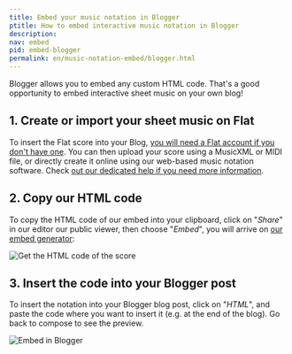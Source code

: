 ```yaml
---
title: Embed your music notation in Blogger
ptitle: How to embed interactive music notation in Blogger
description: 
nav: embed
pid: embed-blogger
permalink: en/music-notation-embed/blogger.html
---
```


Blogger allows you to embed any custom HTML code. That's a good opportunity to embed interactive sheet music on your own blog!

## 1. Create or import your sheet music on Flat

To insert the Flat score into your Blog, [you will need a Flat account if you don't have one](https://flat.io/auth/signup). You can then upload your score using a MusicXML or MIDI file, or directly create it online using our web-based music notation software. Check [out our dedicated help if you need more information](/help/en/music-notation-software/create-your-first-music-score.html).

## 2. Copy our HTML code

To copy the HTML code of our embed into your clipboard, click on "*Share*" in our editor our public viewer, then choose "*Embed*", you will arrive on [our embed generator](https://flat.io/developers/embed/generator):

![Get the HTML code of the score](https://flat.io/developers/docs/assets/img/share-embed-generator.gif)

## 3. Insert the code into your Blogger post

To insert the notation into your Blogger blog post, click on "*HTML*", and paste the code where you want to insert it (e.g. at the end of the blog). Go back to compose to see the preview.

![Embed in Blogger](/help/assets/img/embed/blogger-insert.gif)